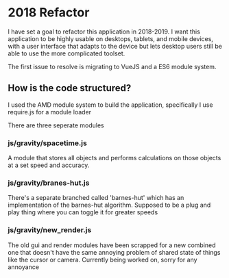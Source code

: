 # 2018 Refactor
I have set a goal to refactor this application in 2018-2019. I want this application to be highly usable on desktops, tablets, and mobile devices, with a user interface that adapts to the device but lets desktop users still be able to use the more complicated toolset.

The first issue to resolve is migrating to VueJS and a ES6 module system.

## How is the code structured?
I used the AMD module system to build the application, specifically I use require.js for a module loader

There are three seperate modules

### js/gravity/spacetime.js
A module that stores all objects and performs calculations on those objects at a set speed and accuracy.

### js/gravity/branes-hut.js
There's a separate branched called 'barnes-hut' which has an implementation of the barnes-hut algorithm. Supposed to be a plug and play thing where you can toggle it for greater speeds

### js/gravity/new_render.js
The old gui and render modules have been scrapped for a new combined one that doesn't have the same annoying problem of shared state of things like the cursor or camera. Currently being worked on, sorry for any annoyance
